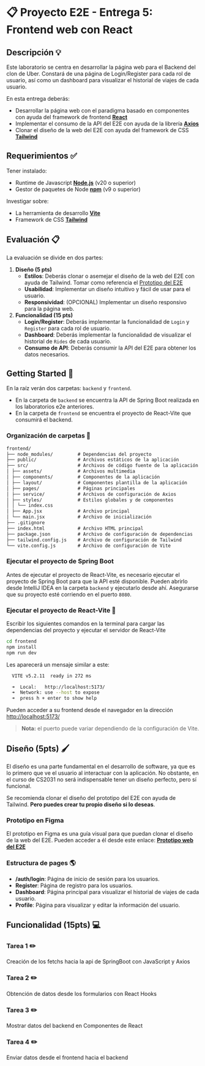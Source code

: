 # 📋 Proyecto E2E - Entrega 5: Frontend web con React

## Descripción 💡

Este laboratorio se centra en desarrollar la página web para el Backend del clon de Uber. Constará de una página de Login/Register para cada rol de usuario, así como un dashboard para visualizar el historial de viajes de cada usuario.

En esta entrega deberás:

- Desarrollar la página web con el paradigma basado en componentes con ayuda del framework de frontend [**React**](https://react.dev)
- Implementar el consumo de la API del E2E con ayuda de la librería [**Axios**](https://axios-http.com/es/)
- Clonar el diseño de la web del E2E con ayuda del framework de CSS [**Tailwind**](https://tailwindcss.com/)

## Requerimientos ✅

Tener instalado:
+ Runtime de Javascript [**Node.js**](https://nodejs.org/en) (v20 o superior)
+ Gestor de paquetes de Node [**npm**](https://www.npmjs.com/package/npm) (v9 o superior)

Investigar sobre:
+ La herramienta de desarrollo [**Vite**](https://vitejs.dev)
+ Framework de CSS [**Tailwind**](https://tailwindcss.com/)

## Evaluación 📋

La evaluación se divide en dos partes:
1. **Diseño (5 pts)**
    - **Estilos**: Deberás clonar o asemejar el diseño de la web del E2E con ayuda de Tailwind. Tomar como referencia el [Prototipo del E2E](#prototipo-en-figma)
    - **Usabilidad**: Implementar un diseño intuitivo y fácil de usar para el usuario.
    - **Responsividad**: (OPCIONAL) Implementar un diseño responsivo para la página web.
2. **Funcionalidad (15 pts)**
   - **Login/Register**: Deberás implementar la funcionalidad de `Login` y `Register` para cada rol de usuario. 
   - **Dashboard**: Deberás implementar la funcionalidad de visualizar el historial de `Rides` de cada usuario.
   - **Consumo de API**: Deberás consumir la API del E2E para obtener los datos necesarios.

## Getting Started 🚀

En la raíz verán dos carpetas: `backend` y `frontend`. 

- En la carpeta de `backend` se encuentra la API de Spring Boot realizada en los laboratorios e2e anteriores. 
- En la carpeta de `frontend` se encuentra el proyecto de React-Vite que consumirá el backend.

### Organización de carpetas 📂

``` markdown
frontend/
├── node_modules/         # Dependencias del proyecto
├── public/               # Archivos estáticos de la aplicación
├── src/                  # Archivos de código fuente de la aplicación 
│ ├── assets/             # Archivos multimedia 
│ ├── components/         # Componentes de la aplicación
│ ├── layout/             # Componentes plantilla de la aplicación
│ ├── pages/              # Páginas principales
│ ├── service/            # Archivos de configuración de Axios
│ ├── styles/             # Estilos globales y de componentes
│ │ └── index.css
│ ├── App.jsx             # Archivo principal 
│ └── main.jsx            # Archivo de inicialización          
├── .gitignore
├── index.html            # Archivo HTML principal
├── package.json          # Archivo de configuración de dependencias
├── tailwind.config.js    # Archivo de configuración de Tailwind
└── vite.config.js        # Archivo de configuración de Vite
```

### Ejecutar el proyecto de Spring Boot
Antes de ejecutar el proyecto de React-Vite, es necesario ejecutar el proyecto de Spring Boot para que la API esté disponible. Pueden abrirlo desde IntelliJ IDEA en la carpeta `backend` y ejecutarlo desde ahí. Asegurarse que su proyecto esté corriendo en el puerto `8080`.


### Ejecutar el proyecto de React-Vite 🪽

Escribir los siguientes comandos en la terminal para cargar las dependencias del proyecto y ejecutar el servidor de React-Vite

```bash
cd frontend
npm install
npm run dev
```
  
Les aparecerá un mensaje similar a este:

```bash  
  VITE v5.2.11  ready in 272 ms

  ➜  Local:   http://localhost:5173/
  ➜  Network: use --host to expose
  ➜  press h + enter to show help
```

Pueden acceder a su frontend desde el navegador en la dirección [http://localhost:5173/](http://localhost:5173/)

> **Nota:** el puerto puede variar dependiendo de la configuración de Vite.

## Diseño (5pts) 🖌️
El diseño es una parte fundamental en el desarrollo de software, ya que es lo primero que ve el usuario al interactuar con la aplicación. No obstante, en el curso de CS2031 no será indispensable tener un diseño perfecto, pero sí funcional.  

Se recomienda clonar el diseño del prototipo del E2E con ayuda de Tailwind. **Pero puedes crear tu propio diseño si lo deseas**.

### Prototipo en Figma
El prototipo en Figma es una guía visual para que puedan clonar el diseño de la web del E2E. Pueden acceder a él desde este enlace: [**Prototipo web del E2E**](https://www.figma.com/community/file/1374595433604097313/diseno-web-e2e-cs2031-utec)

### Estructura de pages 🌎
- **/auth/login**: Página de inicio de sesión para los usuarios.
- **Register**: Página de registro para los usuarios.
- **Dashboard**: Página principal para visualizar el historial de viajes de cada usuario.
- **Profile**: Página para visualizar y editar la información del usuario.

## Funcionalidad (15pts) 💻

### Tarea 1 ✏️
Creación de los fetchs hacia la api de SpringBoot con JavaScript y Axios

### Tarea 2 ✏️
Obtención de datos desde los formularios con React Hooks

### Tarea 3 ✏️
Mostrar datos del backend en Componentes de React

### Tarea 4 ✏️
Enviar datos desde el frontend hacia el backend
